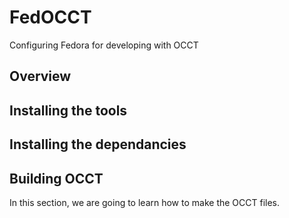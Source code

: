 # FedOCCT
Configuring Fedora for developing with OCCT

## Overview

## Installing the tools

## Installing the dependancies

## Building OCCT

In this section, we are going to learn how to make the OCCT files.


